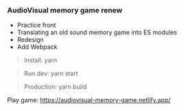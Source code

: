 ### AudioVisual memory game renew
- Practice front
- Translating an old sound memory game into ES modules
- Redesign
- Add Webpack

> Install: yarn

> Run dev: yarn start

> Production: yarn build

Play game: https://audiovisual-memory-game.netlify.app/
